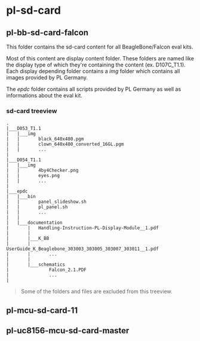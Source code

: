 # pl-sd-card
 
## pl-bb-sd-card-falcon

This folder contains the sd-card content for all BeagleBone/Falcon eval kits.

Most of this content are display content folder.
These folders are named like the display type of which they're containing the 
content (ex. D107C_T1.1).
Each display depending folder contains a *img* folder which contains all 
images provided by PL Germany.

The *epdc* folder contains all scripts provided by PL Germany as well as
informations about the eval kit.

### sd-card treeview

```
.
|___D053_T1.1
|   |___img
|   |       black_640x480.pgm
|   |       clown_640x480_converted_16GL.pgm
|   |       ...
|
|___D054_T1.1
|   |___img
|   |       4by4Checker.png
|   |       eyes.png
|   |       ...
|
|___epdc
|   |___bin
|   |       panel_slideshow.sh
|   |       pl_panel.sh
|   |       ...
|   |
|   |___documentation
|       |   Handling-Instruction-PL-Display-Module__1.pdf
|       |
|       |___K_BB
|       |       UserGuide_K_Beaglebone_303003_303005_303007_303011__1.pdf
|       |       ...
|       |
|       |___schematics
|               Falcon_2.1.PDF
|               ...
|
```

> Some of the folders and files are excluded from this treeview.

## pl-mcu-sd-card-11

## pl-uc8156-mcu-sd-card-master